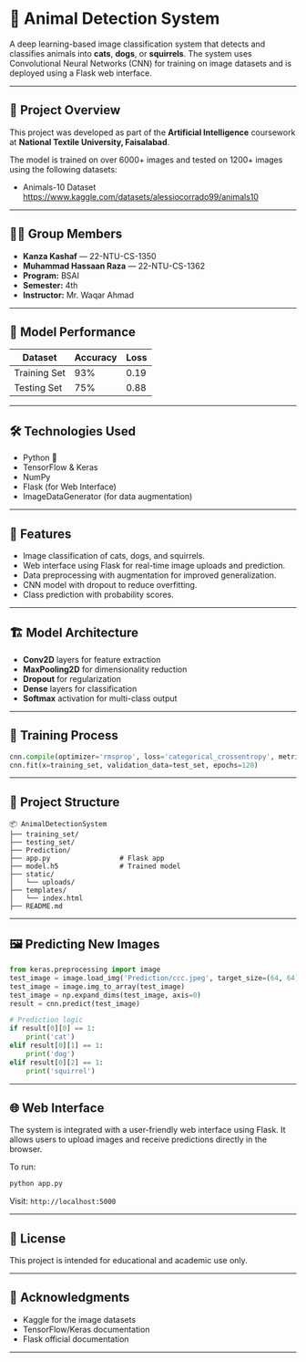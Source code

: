 
# 🐾 Animal Detection System

A deep learning-based image classification system that detects and classifies animals into **cats**, **dogs**, or **squirrels**. The system uses Convolutional Neural Networks (CNN) for training on image datasets and is deployed using a Flask web interface.

---

## 📌 Project Overview

This project was developed as part of the **Artificial Intelligence** coursework at **National Textile University, Faisalabad**.

The model is trained on over 6000+ images and tested on 1200+ images using the following datasets:

- Animals-10 Dataset https://www.kaggle.com/datasets/alessiocorrado99/animals10

---

## 👨‍💻 Group Members

- **Kanza Kashaf** — 22-NTU-CS-1350  
- **Muhammad Hassaan Raza** — 22-NTU-CS-1362  
- **Program:** BSAI  
- **Semester:** 4th  
- **Instructor:** Mr. Waqar Ahmad

---

## 🧠 Model Performance

| Dataset        | Accuracy | Loss  |
|----------------|----------|-------|
| Training Set   | 93%      | 0.19  |
| Testing Set    | 75%      | 0.88  |

---

## 🛠️ Technologies Used

- Python 🐍
- TensorFlow & Keras
- NumPy
- Flask (for Web Interface)
- ImageDataGenerator (for data augmentation)

---

## 🧾 Features

- Image classification of cats, dogs, and squirrels.
- Web interface using Flask for real-time image uploads and prediction.
- Data preprocessing with augmentation for improved generalization.
- CNN model with dropout to reduce overfitting.
- Class prediction with probability scores.

---

## 🏗️ Model Architecture

- **Conv2D** layers for feature extraction
- **MaxPooling2D** for dimensionality reduction
- **Dropout** for regularization
- **Dense** layers for classification
- **Softmax** activation for multi-class output

---

## 🧪 Training Process

```python
cnn.compile(optimizer='rmsprop', loss='categorical_crossentropy', metrics=['accuracy'])
cnn.fit(x=training_set, validation_data=test_set, epochs=120)
```

---

## 📂 Project Structure

```
📦 AnimalDetectionSystem
├── training_set/
├── testing_set/
├── Prediction/
├── app.py                 # Flask app
├── model.h5               # Trained model
├── static/
│   └── uploads/
├── templates/
│   └── index.html
├── README.md
```

---

## 🖼️ Predicting New Images

```python
from keras.preprocessing import image
test_image = image.load_img('Prediction/ccc.jpeg', target_size=(64, 64))
test_image = image.img_to_array(test_image)
test_image = np.expand_dims(test_image, axis=0)
result = cnn.predict(test_image)

# Prediction logic
if result[0][0] == 1:
    print('cat')
elif result[0][1] == 1:
    print('dog')
elif result[0][2] == 1:
    print('squirrel')
```

---

## 🌐 Web Interface

The system is integrated with a user-friendly web interface using Flask. It allows users to upload images and receive predictions directly in the browser.

To run:

```bash
python app.py
```

Visit: `http://localhost:5000`

---

## 📜 License

This project is intended for educational and academic use only.

---

## 🤝 Acknowledgments

- Kaggle for the image datasets  
- TensorFlow/Keras documentation  
- Flask official documentation  

---
